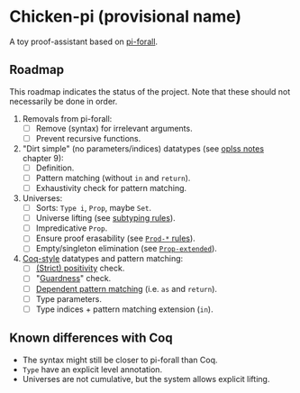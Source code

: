# Chicken-pi (provisional name)

A toy proof-assistant based on
[pi-forall](https://github.com/sweirich/pi-forall).

## Roadmap

This roadmap indicates the status of the project.
Note that these should not necessarily be done in order.

1. Removals from pi-forall:
   - [ ] Remove (syntax) for irrelevant arguments.
   - [ ] Prevent recursive functions.
2. "Dirt simple" (no parameters/indices) datatypes (see [oplss notes](https://github.com/sweirich/pi-forall/blob/2023/doc/oplss.pdf) chapter 9):
   - [ ] Definition.
   - [ ] Pattern matching (without `in` and `return`).
   - [ ] Exhaustivity check for pattern matching.
3. Universes:
   - [ ] Sorts: `Type i`, `Prop`, maybe `Set`.
   - [ ] Universe lifting (see [subtyping rules](https://coq.inria.fr/doc/V8.19.0/refman/language/cic.html#subtyping-rules)).
   - [ ] Impredicative `Prop`.
   - [ ] Ensure proof erasability (see [`Prod-*` rules](https://coq.inria.fr/doc/V8.19.0/refman/language/cic.html#id6)).
   - [ ] Empty/singleton elimination (see [`Prop-extended`](https://coq.inria.fr/doc/V8.19.0/refman/language/core/inductive.html)).
4. [Coq-style](https://coq.inria.fr/doc/V8.19.0/refman/language/core/inductive.html)
   datatypes and pattern matching:
   - [ ] [(Strict) positivity](https://coq.inria.fr/doc/V8.19.0/refman/language/core/inductive.html) check.
   - [ ] "[Guardness](https://link.springer.com/chapter/10.1007/3-540-60579-7_3)" check.
   - [ ] [Dependent pattern matching](https://coq.inria.fr/doc/V8.19.0/refman/language/core/inductive.html#the-match-with-end-construction) (i.e. `as` and `return`).
   - [ ] Type parameters.
   - [ ] Type indices + pattern matching extension (`in`).

## Known differences with Coq

- The syntax might still be closer to pi-forall than Coq.
- `Type` have an explicit level annotation.
- Universes are not cumulative, but the system allows explicit lifting.